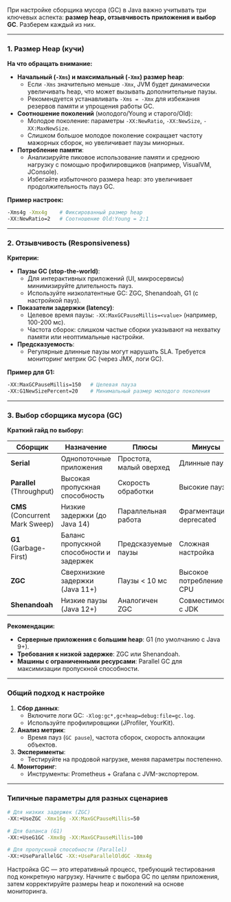 При настройке сборщика мусора (GC) в Java важно учитывать три ключевых аспекта: **размер heap, отзывчивость приложения и выбор GC**. Разберем каждый из них.

---

### **1. Размер Heap (кучи)**
**На что обращать внимание:**
- **Начальный (`-Xms`) и максимальный (`-Xmx`) размер heap**:
    - Если `-Xms` значительно меньше `-Xmx`, JVM будет динамически увеличивать heap, что может вызывать дополнительные паузы.
    - Рекомендуется устанавливать `-Xms = -Xmx` для избежания резервов памяти и упрощения работы GC.
- **Соотношение поколений** (молодого/Young и старого/Old):
    - Молодое поколение: параметры `-XX:NewRatio`, `-XX:NewSize`, `-XX:MaxNewSize`.
    - Слишком большое молодое поколение сокращает частоту мажорных сборок, но увеличивает паузы минорных.
- **Потребление памяти**:
    - Анализируйте пиковое использование памяти и среднюю нагрузку с помощью профилировщиков (например, VisualVM, JConsole).
    - Избегайте избыточного размера heap: это увеличивает продолжительность пауз GC.

**Пример настроек:**
```bash
-Xms4g -Xmx4g    # Фиксированный размер heap
-XX:NewRatio=2   # Соотношение Old:Young = 2:1
```

---

### **2. Отзывчивость (Responsiveness)**
**Критерии:**
- **Паузы GC (stop-the-world)**:
    - Для интерактивных приложений (UI, микросервисы) минимизируйте длительность пауз.
    - Используйте низколатентные GC: ZGC, Shenandoah, G1 (с настройкой пауз).
- **Показатели задержки (latency)**:
    - Целевое время паузы: `-XX:MaxGCPauseMillis=<value>` (например, 100-200 мс).
    - Частота сборок: слишком частые сборки указывают на нехватку памяти или неоптимальные настройки.
- **Предсказуемость**:
    - Регулярные длинные паузы могут нарушать SLA. Требуется мониторинг метрик GC (через JMX, логи GC).

**Пример для G1:**
```bash
-XX:MaxGCPauseMillis=150   # Целевая пауза
-XX:G1NewSizePercent=20    # Минимальный размер молодого поколения
```

---

### **3. Выбор сборщика мусора (GC)**
**Краткий гайд по выбору:**

| Сборщик | Назначение | Плюсы | Минусы |
|---------|------------|-------|---------|
| **Serial** | Однопоточные приложения | Простота, малый оверхед | Длинные паузы |
| **Parallel** (Throughput) | Высокая пропускная способность | Скорость обработки | Высокие паузы |
| **CMS** (Concurrent Mark Sweep) | Низкие задержки (до Java 14) | Параллельная работа | Фрагментация, deprecated |
| **G1** (Garbage-First) | Баланс пропускной способности и задержек | Предсказуемые паузы | Сложная настройка |
| **ZGC** | Сверхнизкие задержки (Java 11+) | Паузы < 10 мс | Высокое потребление CPU |
| **Shenandoah** | Низкие паузы (Java 12+) | Аналогичен ZGC | Совместимость с JDK |

**Рекомендации:**
- **Серверные приложения с большим heap**: G1 (по умолчанию с Java 9+).
- **Требования к низкой задержке**: ZGC или Shenandoah.
- **Машины с ограниченными ресурсами**: Parallel GC для максимизации пропускной способности.

---

### **Общий подход к настройке**
1. **Сбор данных**:
    - Включите логи GC: `-Xlog:gc*,gc+heap=debug:file=gc.log`.
    - Используйте профилировщики (JProfiler, YourKit).
2. **Анализ метрик**:
    - Время пауз (`GC pause`), частота сборок, скорость аллокации объектов.
3. **Эксперименты**:
    - Тестируйте на продовой нагрузке, меняя параметры постепенно.
4. **Мониторинг**:
    - Инструменты: Prometheus + Grafana с JVM-экспортером.

---

### **Типичные параметры для разных сценариев**
```bash
# Для низких задержек (ZGC)
-XX:+UseZGC -Xmx16g -XX:MaxGCPauseMillis=50

# Для баланса (G1)
-XX:+UseG1GC -Xmx8g -XX:MaxGCPauseMillis=100

# Для пропускной способности (Parallel)
-XX:+UseParallelGC -XX:+UseParallelOldGC -Xmx4g
```

Настройка GC — это итеративный процесс, требующий тестирования под конкретную нагрузку. Начните с выбора GC по целям приложения, затем корректируйте размеры heap и поколений на основе мониторинга.